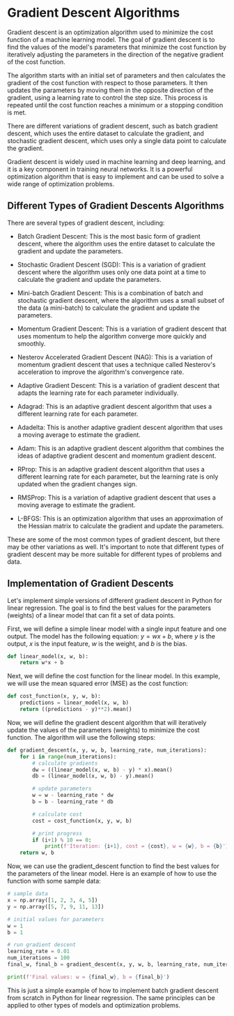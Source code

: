# Gradient Descent Algorithms

Gradient descent is an optimization algorithm used to minimize the cost function of a machine learning model. The goal of gradient descent is to find the values of the model's parameters that minimize the cost function by iteratively adjusting the parameters in the direction of the negative gradient of the cost function.

The algorithm starts with an initial set of parameters and then calculates the gradient of the cost function with respect to those parameters. It then updates the parameters by moving them in the opposite direction of the gradient, using a learning rate to control the step size. This process is repeated until the cost function reaches a minimum or a stopping condition is met.

There are different variations of gradient descent, such as batch gradient descent, which uses the entire dataset to calculate the gradient, and stochastic gradient descent, which uses only a single data point to calculate the gradient.

Gradient descent is widely used in machine learning and deep learning, and it is a key component in training neural networks. It is a powerful optimization algorithm that is easy to implement and can be used to solve a wide range of optimization problems.

## Different Types of Gradient Descents Algorithms

There are several types of gradient descent, including:

- Batch Gradient Descent: This is the most basic form of gradient descent, where the algorithm uses the entire dataset to calculate the gradient and update the parameters.

- Stochastic Gradient Descent (SGD): This is a variation of gradient descent where the algorithm uses only one data point at a time to calculate the gradient and update the parameters.

- Mini-batch Gradient Descent: This is a combination of batch and stochastic gradient descent, where the algorithm uses a small subset of the data (a mini-batch) to calculate the gradient and update the parameters.

- Momentum Gradient Descent: This is a variation of gradient descent that uses momentum to help the algorithm converge more quickly and smoothly.

- Nesterov Accelerated Gradient Descent (NAG): This is a variation of momentum gradient descent that uses a technique called Nesterov's acceleration to improve the algorithm's convergence rate.

- Adaptive Gradient Descent: This is a variation of gradient descent that adapts the learning rate for each parameter individually.

- Adagrad: This is an adaptive gradient descent algorithm that uses a different learning rate for each parameter.

- Adadelta: This is another adaptive gradient descent algorithm that uses a moving average to estimate the gradient.

- Adam: This is an adaptive gradient descent algorithm that combines the ideas of adaptive gradient descent and momentum gradient descent.

- RProp: This is an adaptive gradient descent algorithm that uses a different learning rate for each parameter, but the learning rate is only updated when the gradient changes sign.

- RMSProp: This is a variation of adaptive gradient descent that uses a moving average to estimate the gradient.

- L-BFGS: This is an optimization algorithm that uses an approximation of the Hessian matrix to calculate the gradient and update the parameters.

These are some of the most common types of gradient descent, but there may be other variations as well. It's important to note that different types of gradient descent may be more suitable for different types of problems and data.

## Implementation of Gradient Descents

Let's implement simple versions of different gradient descent in Python for linear regression. The goal is to find the best values for the parameters (weights) of a linear model that can fit a set of data points.

First, we will define a simple linear model with a single input feature and one output. The model has the following equation: $y = wx + b$, where $y$ is the output, $x$ is the input feature, $w$ is the weight, and $b$ is the bias.

```python
def linear_model(x, w, b):
    return w*x + b
```

Next, we will define the cost function for the linear model. In this example, we will use the mean squared error (MSE) as the cost function:

```python
def cost_function(x, y, w, b):
    predictions = linear_model(x, w, b)
    return ((predictions - y)**2).mean()
```

Now, we will define the gradient descent algorithm that will iteratively update the values of the parameters (weights) to minimize the cost function. The algorithm will use the following steps:

```python
def gradient_descent(x, y, w, b, learning_rate, num_iterations):
    for i in range(num_iterations):
        # calculate gradients
        dw = ((linear_model(x, w, b) - y) * x).mean()
        db = (linear_model(x, w, b) - y).mean()

        # update parameters
        w = w - learning_rate * dw
        b = b - learning_rate * db

        # calculate cost
        cost = cost_function(x, y, w, b)

        # print progress
        if (i+1) % 10 == 0:
            print(f'Iteration: {i+1}, cost = {cost}, w = {w}, b = {b}')
    return w, b
```

Now, we can use the gradient_descent function to find the best values for the parameters of the linear model. Here is an example of how to use the function with some sample data:

```python
# sample data
x = np.array([1, 2, 3, 4, 5])
y = np.array([5, 7, 9, 11, 13])

# initial values for parameters
w = 1
b = 1

# run gradient descent
learning_rate = 0.01
num_iterations = 100
final_w, final_b = gradient_descent(x, y, w, b, learning_rate, num_iterations)

print(f'Final values: w = {final_w}, b = {final_b}')
```

This is just a simple example of how to implement batch gradient descent from scratch in Python for linear regression. The same principles can be applied to other types of models and optimization problems.